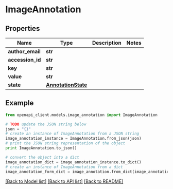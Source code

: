 # ImageAnnotation


## Properties
Name | Type | Description | Notes
------------ | ------------- | ------------- | -------------
**author_email** | **str** |  | 
**accession_id** | **str** |  | 
**key** | **str** |  | 
**value** | **str** |  | 
**state** | [**AnnotationState**](AnnotationState.md) |  | 

## Example

```python
from openapi_client.models.image_annotation import ImageAnnotation

# TODO update the JSON string below
json = "{}"
# create an instance of ImageAnnotation from a JSON string
image_annotation_instance = ImageAnnotation.from_json(json)
# print the JSON string representation of the object
print ImageAnnotation.to_json()

# convert the object into a dict
image_annotation_dict = image_annotation_instance.to_dict()
# create an instance of ImageAnnotation from a dict
image_annotation_form_dict = image_annotation.from_dict(image_annotation_dict)
```
[[Back to Model list]](../README.md#documentation-for-models) [[Back to API list]](../README.md#documentation-for-api-endpoints) [[Back to README]](../README.md)


